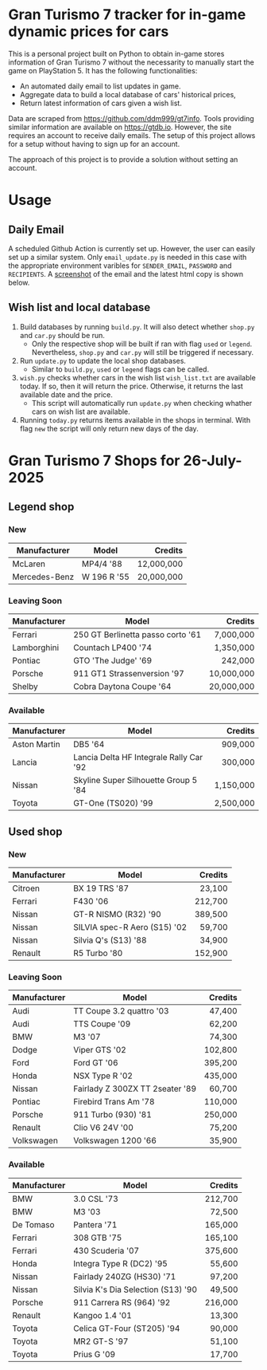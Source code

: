 # Gran Turismo 7 tracker for in-game dynamic prices for cars

This is a personal project built on Python to obtain in-game stores information of Gran Turismo 7 without the necessarity to manually start the game on PlayStation 5. It has the following functionalities:

- An automated daily email to list updates in game.
- Aggregate data to build a local database of cars' historical prices,
- Return latest information of cars given a wish list.

Data are scraped from https://github.com/ddm999/gt7info. Tools providing similar information are available on https://gtdb.io. However, the site requires an account to receive daily emails. The setup of this project allows for a setup without having to sign up for an account.

The approach of this project is to provide a solution without setting an account.

# Usage

## Daily Email

A scheduled Github Action is currently set up. However, the user can easily set up a similar system. Only `email_update.py` is needed in this case with the appropriate environment varibles for `SENDER_EMAIL`, `PASSWORD` and `RECIPIENTS`. A [screenshot](https://raw.githubusercontent.com/marcohoucheng/Gran-Turismo-7-Price-Tracker/main/data/email_screenshot.png) of the email and the latest html copy is shown below.

## Wish list and local database

1. Build databases by running `build.py`. It will also detect whether `shop.py` and `car.py` should be run.
    - Only the respective shop will be built if ran with flag `used` or `legend`. Nevertheless, `shop.py` and `car.py` will still be triggered if necessary.
2. Run `update.py` to update the local shop databases.
    - Similar to `build.py`, `used` or `legend` flags can be called.
3. `wish.py` checks whether cars in the wish list `wish_list.txt` are available today. If so, then it will return the price. Otherwise, it returns the last available date and the price.
    - This script will automatically run `update.py` when checking whather cars on wish list are available.
4. Running `today.py` returns items available in the shops in terminal. With flag `new` the script will only return new days of the day.


# Gran Turismo 7 Shops for 26-July-2025



## Legend shop

### New
 | Manufacturer | Model | Credits |
 | --- | --- | --: |
|McLaren|MP4/4 '88|12,000,000|
|Mercedes-Benz|W 196 R '55|20,000,000|

### Leaving Soon
 | Manufacturer | Model | Credits |
 | --- | --- | --: |
|Ferrari|250 GT Berlinetta passo corto '61|7,000,000|
|Lamborghini|Countach LP400 '74|1,350,000|
|Pontiac|GTO 'The Judge' '69|242,000|
|Porsche|911 GT1 Strassenversion '97|10,000,000|
|Shelby|Cobra Daytona Coupe '64|20,000,000|

### Available
 | Manufacturer | Model | Credits |
 | --- | --- | --: |
|Aston Martin|DB5 '64|909,000|
|Lancia|Lancia Delta HF Integrale Rally Car '92|300,000|
|Nissan|Skyline Super Silhouette Group 5 '84|1,150,000|
|Toyota|GT-One (TS020) '99|2,500,000|


## Used shop

### New
 | Manufacturer | Model | Credits |
 | --- | --- | --: |
|Citroen|BX 19 TRS '87|23,100|
|Ferrari|F430 '06|212,700|
|Nissan|GT-R NISMO (R32) '90|389,500|
|Nissan|SILVIA spec-R Aero (S15) '02|59,700|
|Nissan|Silvia Q's (S13) '88|34,900|
|Renault|R5 Turbo '80|152,900|

### Leaving Soon
 | Manufacturer | Model | Credits |
 | --- | --- | --: |
|Audi|TT Coupe 3.2 quattro '03|47,400|
|Audi|TTS Coupe '09|62,200|
|BMW|M3 '07|74,300|
|Dodge|Viper GTS '02|102,800|
|Ford|Ford GT '06|395,200|
|Honda|NSX Type R '02|435,000|
|Nissan|Fairlady Z 300ZX TT 2seater '89|60,700|
|Pontiac|Firebird Trans Am '78|110,000|
|Porsche|911 Turbo (930) '81|250,000|
|Renault|Clio V6 24V '00|75,200|
|Volkswagen|Volkswagen 1200 '66|35,900|

### Available
 | Manufacturer | Model | Credits |
 | --- | --- | --: |
|BMW|3.0 CSL '73|212,700|
|BMW|M3 '03|72,500|
|De Tomaso|Pantera '71|165,000|
|Ferrari|308 GTB '75|165,100|
|Ferrari|430 Scuderia '07|375,600|
|Honda|Integra Type R (DC2) '95|55,600|
|Nissan|Fairlady 240ZG (HS30) '71|97,200|
|Nissan|Silvia K's Dia Selection (S13) '90|49,500|
|Porsche|911 Carrera RS (964) '92|216,000|
|Renault|Kangoo 1.4 '01|13,300|
|Toyota|Celica GT-Four (ST205) '94|90,000|
|Toyota|MR2 GT-S '97|51,100|
|Toyota|Prius G '09|17,700|
